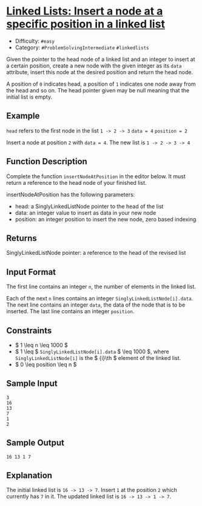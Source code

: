 # [Linked Lists: Insert a node at a specific position in a linked list](https://www.hackerrank.com/challenges/insert-a-node-at-a-specific-position-in-a-linked-list)

- Difficulty:  `#easy`
- Category: `#ProblemSolvingIntermediate` `#linkedlists`

Given the pointer to the head node of a linked list and an integer
to insert at a certain position, create a new node with the given
integer as its `data` attribute, insert this node at the desired
position and return the head node.

A position of `0` indicates head, a position of `1` indicates one
node away from the head and so on.
The head pointer given may be null meaning that the initial list is empty.

## Example

`head` refers to the first node in the list `1 -> 2 -> 3`
`data = 4`
`position = 2`

Insert a node at position `2` with `data = 4`.
The new list is `1 -> 2 -> 3 -> 4`

## Function Description

Complete the function `insertNodeAtPosition` in the editor below.
It must return a reference to the head node of your finished list.

insertNodeAtPosition has the following parameters:

- head: a SinglyLinkedListNode pointer to the head of the list
- data: an integer value to insert as data in your new node
- position: an integer position to insert the new node, zero based indexing

## Returns

SinglyLinkedListNode pointer: a reference to the head of the revised list

## Input Format

The first line contains an integer `n`, the number of elements in the linked list.

Each of the next `n` lines contains an integer `SinglyLinkedListNode[i].data`.
The next line contains an integer `data`, the data of the node that is to be inserted.
The last line contains an integer `position`.

## Constraints

- $ 1 \leq n \leq 1000 $
- $ 1 \leq $ `SinglyLinkedListNode[i].data` $ \leq 1000 $,
where `SinglyLinkedListNode[i]` is the $ {i}\th $ element of the linked list.
- $ 0 \leq position \leq n $

## Sample Input

```text
3
16
13
7
1
2
```

## Sample Output

```text
16 13 1 7
```

## Explanation

The initial linked list is `16 -> 13 -> 7`.
Insert `1` at the position `2` which currently has `7` in it.
The updated linked list is `16 -> 13 -> 1 -> 7`.

